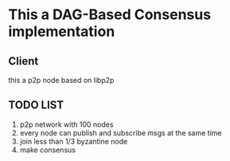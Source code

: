 # This a DAG-Based Consensus implementation
## Client
this a p2p node based on libp2p
## TODO LIST
1. p2p network with 100 nodes 
2. every node can publish and subscribe msgs at the same time
3. join less than 1/3 byzantine node
4. make consensus

